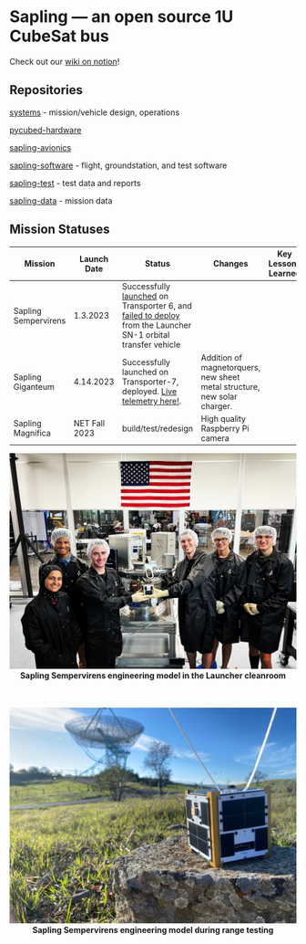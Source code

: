 # Sapling — an open source 1U CubeSat bus

Check out our [wiki on notion](https://saplingsat.org)!

## Repositories

[systems](https://github.com/stanford-ssi/sapling-systems) - mission/vehicle design, operations

[pycubed-hardware](https://github.com/stanford-ssi/pycubed-hardware)

[sapling-avionics](https://github.com/stanford-ssi/sapling-avionics)

[sapling-software](https://github.com/stanford-ssi/sapling-software) - flight, groundstation, and test software

[sapling-test](https://github.com/stanford-ssi/sapling-test) - test data and reports

[sapling-data](https://github.com/stanford-ssi/sapling-data) - mission data

## Mission Statuses

| Mission | Launch Date | Status | Changes | Key Lessons Learned |
| - | - | - | - | - |
| Sapling Sempervirens | 1.3.2023 | Successfully [launched](https://web.archive.org/web/20230217072805/https://news.satnews.com/2023/01/03/stanfords-sapling-sempervirens-smallsat-to-launch-on-the-spacex-transporter-6-mission/) on Transporter 6, and [failed to deploy](https://web.archive.org/web/20230217020855/https://www.launcherspace.com/updates/orbiter-sn1-mission-update) from the Launcher SN-1 orbital transfer vehicle| |
| Sapling Giganteum | 4.14.2023 |Successfully launched on Transporter-7, deployed. [Live telemetry here!](https://tinygs.com/satellite/Sapling2). | Addition of magnetorquers, new sheet metal structure, new solar charger. | |
| Sapling Magnifica | NET Fall 2023 | build/test/redesign | High quality Raspberry Pi camera | |

<p align="center">
  <img src="assets/sapling_sempervirens_cleanroom.jpeg" width="900"><br>
  <b> Sapling Sempervirens engineering model in the Launcher cleanroom </b><br>
  <br><br>
</p>

<p align="center">
  <img src="assets/sapling_sempervirens_range_test.jpeg" width="900"><br>
  <b> Sapling Sempervirens engineering model during range testing </b><br>
  <br><br>
</p>
